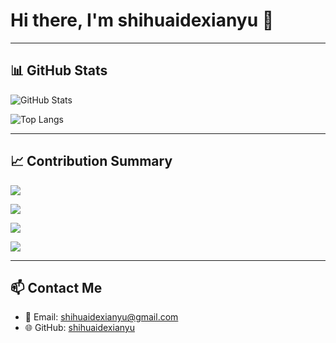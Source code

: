 # Hi there, I'm shihuaidexianyu 👋  

---

## 📊 GitHub Stats

![GitHub Stats](https://github-readme-stats.vercel.app/api?username=shihuaidexianyu&show_icons=true&theme=radical&count_private=true)

![Top Langs](https://github-readme-stats.vercel.app/api/top-langs/?username=shihuaidexianyu&layout=compact&theme=radical)

---

## 📈 Contribution Summary

![](https://github-profile-summary-cards.vercel.app/api/cards/profile-details?username=shihuaidexianyu&theme=radical)

![](https://github-profile-summary-cards.vercel.app/api/cards/productive-time?username=shihuaidexianyu&theme=radical&utcOffset=8)

![](https://github-profile-summary-cards.vercel.app/api/cards/repos-per-language?username=shihuaidexianyu&theme=radical)

![](https://github-profile-summary-cards.vercel.app/api/cards/most-commit-language?username=shihuaidexianyu&theme=radical)

---

## 📫 Contact Me  

- 📧 Email: shihuaidexianyu@gmail.com  
- 🌐 GitHub: [shihuaidexianyu](https://github.com/shihuaidexianyu)  



